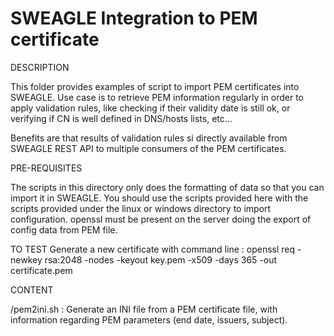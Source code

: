 # SWEAGLE Integration to PEM certificate

DESCRIPTION

This folder provides examples of script to import PEM certificates into SWEAGLE.
Use case is to retrieve PEM information regularly in order to apply validation rules, like checking if their validity date is still ok, or verifying if CN is well defined in DNS/hosts lists, etc...

Benefits are that results of validation rules si directly available from SWEAGLE REST API to multiple consumers of the PEM certificates.

PRE-REQUISITES

The scripts in this directory only does the formatting of data so that you can import it in SWEAGLE.
You should use the scripts provided here with the scripts provided under the linux or windows directory to import configuration.
openssl must be present on the server doing the export of config data from PEM file.


TO TEST
Generate a new certificate with command line :
openssl req -newkey rsa:2048 -nodes -keyout key.pem -x509 -days 365 -out certificate.pem


CONTENT

/pem2ini.sh : Generate an INI file from a PEM certificate file, with information regarding PEM parameters (end date, issuers, subject).

